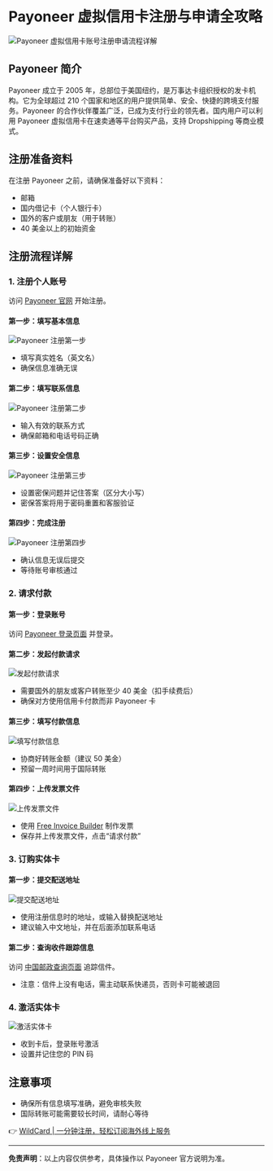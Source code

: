 # Payoneer 虚拟信用卡注册与申请全攻略

![Payoneer 虚拟信用卡账号注册申请流程详解](https://bbtdd.com/img/66870945.webp!/both/750x386)

## Payoneer 简介

Payoneer 成立于 2005 年，总部位于美国纽约，是万事达卡组织授权的发卡机构。它为全球超过 210 个国家和地区的用户提供简单、安全、快捷的跨境支付服务。Payoneer 的合作伙伴覆盖广泛，已成为支付行业的领先者。国内用户可以利用 Payoneer 虚拟信用卡在速卖通等平台购买产品，支持 Dropshipping 等商业模式。

## 注册准备资料

在注册 Payoneer 之前，请确保准备好以下资料：

- 邮箱
- 国内借记卡（个人银行卡）
- 国外的客户或朋友（用于转账）
- 40 美金以上的初始资金

## 注册流程详解

### 1. 注册个人账号

访问 [Payoneer 官网](https://www.payoneer.com/zh/) 开始注册。

#### 第一步：填写基本信息

![Payoneer 注册第一步](https://bbtdd.com/img/534494352021634.webp!/both/750x386)

- 填写真实姓名（英文名）
- 确保信息准确无误

#### 第二步：填写联系信息

![Payoneer 注册第二步](https://bbtdd.com/img/26734050.webp!/both/750x386)

- 输入有效的联系方式
- 确保邮箱和电话号码正确

#### 第三步：设置安全信息

![Payoneer 注册第三步](https://bbtdd.com/img/152083007588678.webp!/both/750x386)

- 设置密保问题并记住答案（区分大小写）
- 密保答案将用于密码重置和客服验证

#### 第四步：完成注册

![Payoneer 注册第四步](https://bbtdd.com/img/0383286062.webp!/both/750x386)

- 确认信息无误后提交
- 等待账号审核通过

### 2. 请求付款

#### 第一步：登录账号

访问 [Payoneer 登录页面](https://login.payoneer.com/) 并登录。

#### 第二步：发起付款请求

![发起付款请求](https://bbtdd.com/img/6814653319720.webp!/both/750x386)

- 需要国外的朋友或客户转账至少 40 美金（扣手续费后）
- 确保对方使用信用卡付款而非 Payoneer 卡

#### 第三步：填写付款信息

![填写付款信息](https://bbtdd.com/img/855914333599908.webp!/both/750x386)

- 协商好转账金额（建议 50 美金）
- 预留一周时间用于国际转账

#### 第四步：上传发票文件

![上传发票文件](https://bbtdd.com/img/300810888237.webp!/both/750x386)

- 使用 [Free Invoice Builder](https://freeinvoicebuilder.com/) 制作发票
- 保存并上传发票文件，点击“请求付款”

### 3. 订购实体卡

#### 第一步：提交配送地址

![提交配送地址](https://bbtdd.com/img/31991156.webp!/both/750x386)

- 使用注册信息时的地址，或输入替换配送地址
- 建议输入中文地址，并在后面添加联系电话

#### 第二步：查询收件跟踪信息

访问 [中国邮政查询页面](http://yjcx.chinapost.com.cn/qps/yjcx) 追踪信件。

- 注意：信件上没有电话，需主动联系快递员，否则卡可能被退回

### 4. 激活实体卡

![激活实体卡](https://bbtdd.com/img/676121813.webp!/both/750x386)

- 收到卡后，登录账号激活
- 设置并记住您的 PIN 码

## 注意事项

- 确保所有信息填写准确，避免审核失败
- 国际转账可能需要较长时间，请耐心等待

👉 [WildCard | 一分钟注册，轻松订阅海外线上服务](https://bbtdd.com/WildCard)

---

**免责声明**：以上内容仅供参考，具体操作以 Payoneer 官方说明为准。